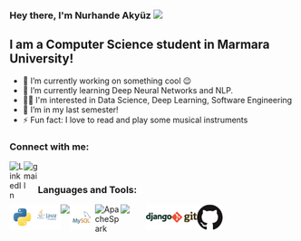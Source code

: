 ### Hey there, I'm Nurhande Akyüz <img src="https://camo.githubusercontent.com/e8e7b06ecf583bc040eb60e44eb5b8e0ecc5421320a92929ce21522dbc34c891/68747470733a2f2f6d656469612e67697068792e636f6d2f6d656469612f6876524a434c467a6361737252346961377a2f67697068792e676966" width="25px" data-canonical-src="https://media.giphy.com/media/hvRJCLFzcasrR4ia7z/giphy.gif" style="max-width:100%;">

## I am a Computer Science student in Marmara University! 

- 🔭 I’m currently working on something cool 😉
- 🌱 I’m currently learning Deep Neural Networks and NLP.
- 👩‍💻 I'm interested in Data Science, Deep Learning, Software Engineering
- 🏫 I’m in my last semester!
- ⚡ Fun fact: I love to read and play some musical instruments


### Connect with me:

<a href="https://www.linkedin.com/in/nurhande-akyuz/" rel="nofollow"><img align="left" alt="LinkedIn" width="25px" src="https://camo.githubusercontent.com/9638299f20f37491d43b1447c6a037d3db704f15a1b719eeeb1d811c39e55675/68747470733a2f2f696d672e69636f6e73382e636f6d2f646f6f646c652f34382f3030303030302f6c696e6b6564696e2d2d76322e706e67" data-canonical-src="https://img.icons8.com/doodle/48/000000/linkedin--v2.png" style="max-width:100%;"></a>

<a href="https://nurhandeakyuz98@gmail.com" rel="nofollow"><img align="left" alt="gmail" width="25px" src="https://camo.githubusercontent.com/5676a64131b03e9120e665628f988487d8e2c668e38a18e7afa49c00630289d3/68747470733a2f2f696d672e69636f6e73382e636f6d2f637574652d636c69706172742f36342f3030303030302f676d61696c2e706e67" data-canonical-src="https://img.icons8.com/cute-clipart/64/000000/gmail.png" style="max-width:100%;"></a>

<br />

### Languages and Tools:


<img align="left" alt="Python" width="45px" src="https://raw.githubusercontent.com/github/explore/80688e429a7d4ef2fca1e82350fe8e3517d3494d/topics/python/python.png" style="max-width:100%;" />
<img align="left" alt="Java" width="45px" src="https://raw.githubusercontent.com/github/explore/80688e429a7d4ef2fca1e82350fe8e3517d3494d/topics/java/java.png"   style="max-width:100%;" />
<img align="left" src="https://camo.githubusercontent.com/767c133242d1c0bc31ade6e2d9adab79a4dd173d83402fd3faec5e5933ad1d7a/68747470733a2f2f696d672e69636f6e73382e636f6d2f636f6c6f722f34382f3030303030302f7079636861726d2e706e67" data-canonical-src="https://www.google.com/url?sa=i&url=https%3A%2F%2Fwww.pngindir.com%2Findir%2Fpycharm.html&psig=AOvVaw2CuGKIToPQvpNEjcgPWAiz&ust=1617019921214000&source=images&cd=vfe&ved=0CAIQjRxqFwoTCPiP6-L60u8CFQAAAAAdAAAAABAD" style="max-width:100%;">
<img align="left" alt="MySQL" width="45px" src="https://raw.githubusercontent.com/github/explore/80688e429a7d4ef2fca1e82350fe8e3517d3494d/topics/mysql/mysql.png" style="max-width:100%;" />
<img align="left" alt="ApacheSpark" width="45px " src="https://camo.githubusercontent.com/057c0b52d4d8b55a0bdbda45716f2db11edfb224d015e3d2fef0fe56d2a6ad8b/68747470733a2f2f75706c6f61642e77696b696d656469612e6f72672f77696b6970656469612f636f6d6d6f6e732f662f66332f4170616368655f537061726b5f6c6f676f2e737667" data-canonical-src="https://upload.wikimedia.org/wikipedia/commons/f/f3/Apache_Spark_logo.svg" style="max-width:100%;" />
<img align="left" width="45px" src="https://camo.githubusercontent.com/69ce21304adac467a8251181f98932e1785abd9d718cdd8edc78d1abbf2dcb49/68747470733a2f2f75706c6f61642e77696b696d656469612e6f72672f77696b6970656469612f636f6d6d6f6e732f302f30352f5363696b69745f6c6561726e5f6c6f676f5f736d616c6c2e737667" data-canonical-src="https://upload.wikimedia.org/wikipedia/commons/0/05/Scikit_learn_logo_small.svg" style="max-width:100%;">
<img align="left" alt="Django" width="45px" src="https://raw.githubusercontent.com/github/explore/80688e429a7d4ef2fca1e82350fe8e3517d3494d/topics/django/django.png"   style="max-width:100%;" />
<img align="left" alt="Git" width="45px" src="https://raw.githubusercontent.com/github/explore/80688e429a7d4ef2fca1e82350fe8e3517d3494d/topics/git/git.png" style="max-width:100%;" />
<img align="left" alt="GitHub" width="45px" src="https://raw.githubusercontent.com/github/explore/78df643247d429f6cc873026c0622819ad797942/topics/github/github.png" style="max-width:100%;" />

<br />
